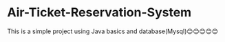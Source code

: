 # Air-Ticket-Reservation-System
This is a simple project using Java basics and database(Mysql)😊😊😊😊😊
